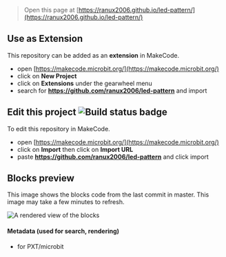 
> Open this page at [https://ranux2006.github.io/led-pattern/](https://ranux2006.github.io/led-pattern/)

## Use as Extension

This repository can be added as an **extension** in MakeCode.

* open [https://makecode.microbit.org/](https://makecode.microbit.org/)
* click on **New Project**
* click on **Extensions** under the gearwheel menu
* search for **https://github.com/ranux2006/led-pattern** and import

## Edit this project ![Build status badge](https://github.com/ranux2006/led-pattern/workflows/MakeCode/badge.svg)

To edit this repository in MakeCode.

* open [https://makecode.microbit.org/](https://makecode.microbit.org/)
* click on **Import** then click on **Import URL**
* paste **https://github.com/ranux2006/led-pattern** and click import

## Blocks preview

This image shows the blocks code from the last commit in master.
This image may take a few minutes to refresh.

![A rendered view of the blocks](https://github.com/ranux2006/led-pattern/raw/master/.github/makecode/blocks.png)

#### Metadata (used for search, rendering)

* for PXT/microbit
<script src="https://makecode.com/gh-pages-embed.js"></script><script>makeCodeRender("{{ site.makecode.home_url }}", "{{ site.github.owner_name }}/{{ site.github.repository_name }}");</script>
